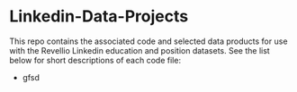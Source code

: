 # Linkedin-Data-Projects

This repo contains the associated code and selected data products for use with the Revellio Linkedin education and position datasets. See the list below for short descriptions of each code file:

- gfsd
